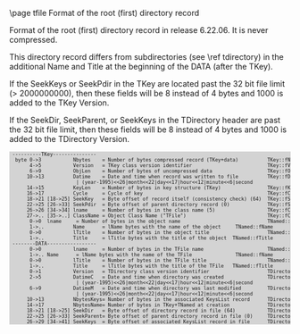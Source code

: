 \page tfile Format of the root (first) directory record

Format of the root (first) directory record in release 6.22.06.  It is never compressed.

This directory record differs from subdirectories (see \ref tdirectory) in the additional
Name and Title at the beginning of the DATA (after the TKey).

If the SeekKeys or SeekPdir in the TKey are located past the 32 bit file limit (> 2000000000),
then these fields will be 8 instead of 4 bytes and 1000 is added to the TKey Version.

If the SeekDir, SeekParent, or SeekKeys in the TDirectory header are past the 32 bit file limit,
then these fields will be 8 instead of 4 bytes and 1000 is added to the TDirectory Version.

<div style="background-color: lightgrey; font-size: 0.9vw;"><pre>
 ----------TKey---------------
  byte 0->3           Nbytes    = Number of bytes compressed record (TKey+data)          TKey::fNbytes
       4->5           Version   = TKey class version identifier                          TKey::fVersion
       6->9           ObjLen    = Number of bytes of uncompressed data                   TKey::fObjLen
      10->13          Datime    = Date and time when record was written to file          TKey::fDatime
                       | (year-1995)<<26|month<<22|day<<17|hour<<12|minute<<6|second
      14->15          KeyLen    = Number of bytes in key structure (TKey)                TKey::fKeyLen
      16->17          Cycle     = Cycle of key                                           TKey::fCycle
      18->21 [18->25] SeekKey   = Byte offset of record itself (consistency check) (64)  TKey::fSeekKey
      22->25 [26->33] SeekPdir  = Byte offset of parent directory record (0)             TKey::fSeekPdir
      26->26 [34->34] lname     = Number of bytes in the class name (5)                  TKey::fClassName
      27->.. [35->..] ClassName = Object Class Name ("TFile")                            TKey::fClassName
       0->0  lname     = Number of bytes in the object name                              TNamed::fName
       1->..          Name      = lName bytes with the name of the object <file name>    TNamed::fName
       0->0           lTitle    = Number of bytes in the object title                    TNamed::fTitle
       1->..          Title     = lTitle bytes with the title of the object <file title> TNamed::fTitle
 --------DATA-----------------
       0->0           lname     = Number of bytes in the TFile name                      TNamed::fName
       1->.. Name      = lName bytes with the name of the TFile <file name>              TNamed::fName
       0->0           lTitle    = Number of bytes in the TFile title                     TNamed::fTitle
       1->..          Title     = lTitle bytes with the title of the TFile <file title>  TNamed::fTitle
       0->1           Version   = TDirectory class version identifier                    TDirectory::Class_Version()
       2->5           DatimeC   = Date and time when directory was created               TDirectory::fDatimeC
                       | (year-1995)<<26|month<<22|day<<17|hour<<12|minute<<6|second
       6->9           DatimeM   = Date and time when directory was last modified         TDirectory::fDatimeM
                       | (year-1995)<<26|month<<22|day<<17|hour<<12|minute<<6|second
      10->13          NbytesKeys= Number of bytes in the associated KeysList record      TDirectory::fNbyteskeys
      14->17          NbytesName= Number of bytes in TKey+TNamed at creation             TDirectory::fNbytesName
      18->21 [18->25] SeekDir   = Byte offset of directory record in file (64)           TDirectory::fSeekDir
      22->25 [26->33] SeekParent= Byte offset of parent directory record in file (0)     TDirectory::fSeekParent
      26->29 [34->41] SeekKeys  = Byte offset of associated KeysList record in file      TDirectory::fSeekKeys
</pre></div>
